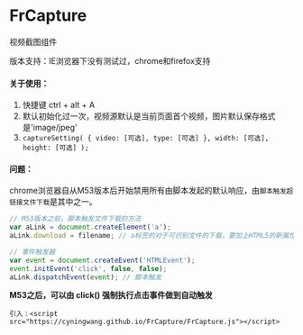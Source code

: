 # FrCapture
视频截图组件

版本支持：IE浏览器下没有测试过，chrome和firefox支持

#### 关于使用：
1. 快捷键 ctrl + alt + A
2. 默认初始化过一次，视频源默认是当前页面首个视频，图片默认保存格式是'image/jpeg'
3. ```captureSetting( { video: [可选], type: [可选] }, width: [可选], height: [可选] );```
 
#### 问题：
chrome浏览器自从M53版本后开始禁用所有由脚本发起的默认响应，由```脚本触发超链接文件下载```是其中之一。
```javascript
// M53版本之前，脚本触发文件下载的方法
var aLink = document.createElement('a');
aLink.download = filename; // a标签的对于可识别文件的下载，要加上HTML5的新属性download

// 事件触发器
var event = document.createEvent('HTMLEvent');
event.initEvent('click', false, false);
aLink.dispatchEvent(event); // 脚本触发
```
**M53之后，可以由 click() 强制执行点击事件做到自动触发**

```引入：<script src="https://cyningwang.github.io/FrCapture/FrCapture.js"></script>```
